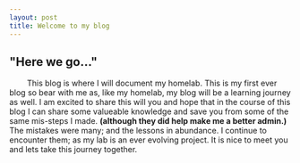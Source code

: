 ```yaml
---
layout: post
title: Welcome to my blog
---
```


## "Here we go..."

&nbsp; &nbsp; &nbsp; &nbsp;  This blog is where I will document my homelab. This is my first ever blog so bear with me as, like my homelab, my blog will be a learning journey as well. I am excited to share this will you and hope that in the course of this blog I can share some valueable knowledge and save you from some of the same mis-steps I made. **(although they did help make me a better admin.)**  The mistakes were many; and the lessons in abundance. I continue to encounter them; as my lab is an ever evolving project. It is nice to meet you and lets take this journey together.   





